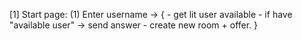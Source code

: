 [1] Start page:
       (1) Enter username -> {
        - get lit user available
        - if have "available user"
            -> send answer
        - create new room + offer.
       }